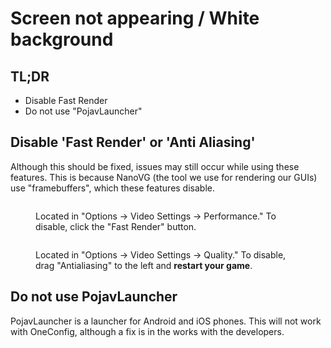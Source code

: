 # Screen not appearing / White background

## TL;DR

* Disable Fast Render
* Do not use "PojavLauncher"

## Disable 'Fast Render' or 'Anti Aliasing'

Although this should be fixed, issues may still occur while using these features. This is because NanoVG (the tool we use for rendering our GUIs) use "framebuffers", which these features disable.

<figure><img src="../.gitbook/assets/Fast Render Screenshot.png" alt=""><figcaption><p>Located in "Options -> Video Settings -> Performance." To disable, click the "Fast Render" button.</p></figcaption></figure>

<figure><img src="../.gitbook/assets/Anti-Aliasing Screenshot.png" alt=""><figcaption><p>Located in "Options -> Video Settings -> Quality." To disable, drag "Antialiasing" to the left and <strong>restart your game</strong>.</p></figcaption></figure>

## Do not use PojavLauncher

PojavLauncher is a launcher for Android and iOS phones. This will not work with OneConfig, although a fix is in the works with the developers.

